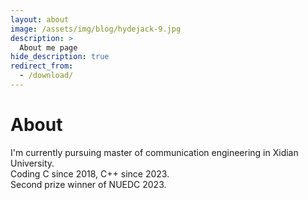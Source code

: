```yaml
---
layout: about
image: /assets/img/blog/hydejack-9.jpg
description: >
  About me page
hide_description: true
redirect_from:
  - /download/
---
```


# About

<!--author-->

I'm currently pursuing master of communication engineering in Xidian University.  
Coding C since 2018, C++ since 2023.  
Second prize winner of NUEDC 2023.